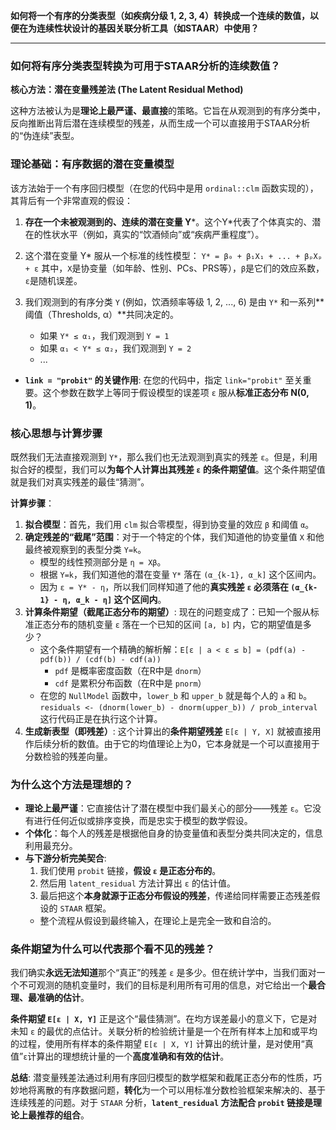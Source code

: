 **如何将一个有序的分类表型（如疾病分级 1, 2, 3, 4）转换成一个连续的数值，以便在为连续性状设计的基因关联分析工具（如STAAR）中使用？**

---
### **如何将有序分类表型转换为可用于STAAR分析的连续数值？**

**核心方法：潜在变量残差法 (The Latent Residual Method)**

这种方法被认为是**理论上最严谨、最直接**的策略。它旨在从观测到的有序分类中，反向推断出背后潜在连续模型的残差，从而生成一个可以直接用于STAAR分析的“伪连续”表型。

### 理论基础：有序数据的潜在变量模型

该方法始于一个有序回归模型（在您的代码中是用 `ordinal::clm` 函数实现的），其背后有一个非常直观的假设：

1.  **存在一个未被观测到的、连续的潜在变量 Y***。这个Y*代表了个体真实的、潜在的性状水平（例如，真实的“饮酒倾向”或“疾病严重程度”）。

2.  这个潜在变量 Y* 服从一个标准的线性模型：
    `Y* = β₀ + β₁X₁ + ... + βₚXₚ + ε`
    其中，`X`是协变量（如年龄、性别、PCs、PRS等），`β`是它们的效应系数，`ε`是随机误差。

3.  我们观测到的有序分类 `Y` (例如，饮酒频率等级 1, 2, ..., 6) 是由 `Y*` 和一系列**阈值（Thresholds, α）**共同决定的。
    *   如果 `Y* ≤ α₁`，我们观测到 `Y = 1`
    *   如果 `α₁ < Y* ≤ α₂`，我们观测到 `Y = 2`
    *   ...

*   **`link = "probit"` 的关键作用**: 在您的代码中，指定 `link="probit"` 至关重要。这个参数在数学上等同于假设模型的误差项 `ε` 服从**标准正态分布 N(0, 1)**。

### 核心思想与计算步骤

既然我们无法直接观测到 `Y*`，那么我们也无法观测到真实的残差 `ε`。但是，利用拟合好的模型，我们可以**为每个人计算出其残差 `ε` 的条件期望值**。这个条件期望值就是我们对真实残差的最佳“猜测”。

**计算步骤**：
1.  **拟合模型**：首先，我们用 `clm` 拟合零模型，得到协变量的效应 `β` 和阈值 `α`。
2.  **确定残差的“截尾”范围**：对于一个特定的个体，我们知道他的协变量值 `X` 和他最终被观察到的表型分类 `Y=k`。
    *   模型的线性预测部分是 `η = Xβ`。
    *   根据 `Y=k`，我们知道他的潜在变量 `Y*` 落在 `(α_{k-1}, α_k]` 这个区间内。
    *   因为 `ε = Y* - η`，所以我们同样知道了他的**真实残差 `ε` 必须落在 `(α_{k-1} - η, α_k - η]` 这个区间内**。
3.  **计算条件期望（截尾正态分布的期望）**: 现在的问题变成了：已知一个服从标准正态分布的随机变量 `ε` 落在一个已知的区间 `[a, b]` 内，它的期望值是多少？
    *   这个条件期望有一个精确的解析解：`E[ε | a < ε ≤ b] = (pdf(a) - pdf(b)) / (cdf(b) - cdf(a))`
        *   `pdf` 是概率密度函数（在R中是 `dnorm`）
        *   `cdf` 是累积分布函数（在R中是 `pnorm`）
    *   在您的 `NullModel` 函数中，`lower_b` 和 `upper_b` 就是每个人的 `a` 和 `b`。`residuals <- (dnorm(lower_b) - dnorm(upper_b)) / prob_interval` 这行代码正是在执行这个计算。
4.  **生成新表型（即残差）**: 这个计算出的**条件期望残差** `E[ε | Y, X]` 就被直接用作后续分析的数值。由于它的均值理论上为0，它本身就是一个可以直接用于分数检验的残差向量。

### 为什么这个方法是理想的？

*   **理论上最严谨**：它直接估计了潜在模型中我们最关心的部分——残差 `ε`。它没有进行任何近似或排序变换，而是忠实于模型的数学假设。
*   **个体化**：每个人的残差是根据他自身的协变量值和表型分类共同决定的，信息利用最充分。
*   **与下游分析完美契合**:
    1.  我们使用 `probit` 链接，**假设 `ε` 是正态分布的**。
    2.  然后用 `latent_residual` 方法计算出 `ε` 的估计值。
    3.  最后把这个**本身就源于正态分布假设的残差**，传递给同样需要正态残差假设的 `STAAR` 框架。
    *   整个流程从假设到最终输入，在理论上是完全一致和自洽的。

### 条件期望为什么可以代表那个看不见的残差？

我们确实**永远无法知道**那个“真正”的残差 `ε` 是多少。但在统计学中，当我们面对一个不可观测的随机变量时，我们的目标是利用所有可用的信息，对它给出一个**最合理、最准确的估计**。

**条件期望 `E[ε | X, Y]`** 正是这个“最佳猜测”。在均方误差最小的意义下，它是对未知 `ε` 的最优的点估计。关联分析的检验统计量是一个在所有样本上加和或平均的过程，使用所有样本的条件期望 `E[ε | X, Y]` 计算出的统计量，是对使用“真值”`ε`计算出的理想统计量的一个**高度准确和有效的估计**。

**总结**: 潜变量残差法通过利用有序回归模型的数学框架和截尾正态分布的性质，巧妙地将离散的有序数据问题，**转化**为一个可以用标准分数检验框架来解决的、基于连续残差的问题。对于 `STAAR` 分析，**`latent_residual` 方法配合 `probit` 链接是理论上最推荐的组合**。
